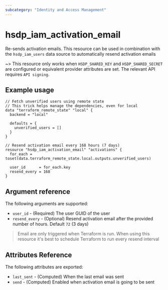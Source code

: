 ```yaml
---
subcategory: "Identity and Access Management"
---
```


# hsdp_iam_activation_email

Re-sends activation emails. This resource can be used in combination with the
`hsdp_iam_users` data source to automatically resend activation emails

~> This resource only works when `HSDP_SHARED_KEY` and `HSDP_SHARED_SECRET` are configured or equivalent provider attributes are set. The relevant API requires `API signing`.

## Example usage

```hcl
// Fetch unverified users using remote state
// This trick helps manage the dependencies, even for local
data "terraform_remote_state" "local" {
  backend = "local"
  
  defaults = {
    unverified_users = []
  }
}

// Resend activation email every 168 hours (7 days)
resource "hsdp_iam_activation_email" "activations" {
  for_each = toset(data.terraform_remote_state.local.outputs.unverified_users)
  
  user_id      = for_each.key
  resend_every = 168
}
```

## Argument reference

The following arguments are supported:

* `user_id` - (Required) The user GUID of the user
* `resend_every` - (Optional) Resend activation email after the provided number of hours. Default `72` (3 days)

> Email are only triggered when Terraform is run. When using this resource
> it's best to schedule Terraform to run every resend interval

## Attributes Reference

The following attributes are exported:

* `last_sent` - (Computed) When the last email was sent
* `send` - (Computed) Enabled when activation email is going to be sent
